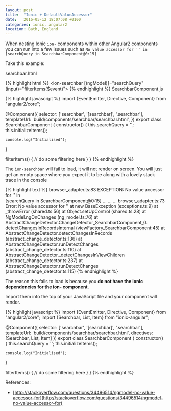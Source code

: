 ```yaml
---
layout: post
title:  "Ionic + DefaultValueAccessor"
date:   2016-05-12 18:07:08 +0100
categories: ionic, angular2
location: Bath, England
---
```


When nesting Ionic `ion-` components within other Angular2 components you can run into a few issues such as `No value accessor for '' in [searchQuery in SearchbarComponent@0:15]`

Take this example:

searchbar.html

{% highlight html %}
<ion-searchbar [(ngModel)]="searchQuery"
               (input)="filterItems($event)">
</ion-searchbar>
{% endhighlight %}
SearchbarComponent.js

{% highlight javascript %}
import {EventEmitter, Directive, Component} from "angular2/core";

@Component({
  selector: ['searchbar', '[searchbar]', '.searchbar'],
  templateUrl: 'build/components/searchbar/searchbar.html',
})
export class SearchbarComponent {
  constructor() {
    this.searchQuery = '';
    this.initializeItems();

    console.log("Initialised");
  }


  filterItems() {
    // do some filtering here
  }
}
{% endhighlight %}

The `ion-searchbar` will fail to load, it will not render on screen. You will just get an empty space where you expect it to be along with a lovely stack trace in the console

{% highlight text %}
browser_adapter.ts:83 EXCEPTION: No value accessor for '' in \
    [searchQuery in SearchbarComponent@0:15]
...
...
...
browser_adapter.ts:73 Error: No value accessor for ''
    at new BaseException (exceptions.ts:9)
    at _throwError (shared.ts:56)
    at Object.setUpControl (shared.ts:28)
    at NgModel.ngOnChanges (ng_model.ts:76)
    at AbstractChangeDetector.ChangeDetector_SearchbarComponent_0. \
        detectChangesInRecordsInternal (viewFactory_SearchbarComponent:45)
    at AbstractChangeDetector.detectChangesInRecords \
        (abstract_change_detector.ts:136)
    at AbstractChangeDetector.runDetectChanges (abstract_change_detector.ts:110)
    at AbstractChangeDetector._detectChangesInViewChildren \
        (abstract_change_detector.ts:237)
    at AbstractChangeDetector.runDetectChanges (abstract_change_detector.ts:115)
{% endhighlight %}

The reason this fails to load is because you **do not have the Ionic dependencies for the ion- component**.

Import them into the top of your JavaScript file and your component will render.

{% highlight javascript %}
import {EventEmitter, Directive, Component} from "angular2/core";
import {Searchbar, List, Item} from "ionic-angular";

@Component({
  selector: ['searchbar', '[searchbar]', '.searchbar'],
  templateUrl: 'build/components/searchbar/searchbar.html',
  directives: [Searchbar, List, Item]
})
export class SearchbarComponent {
  constructor() {
    this.searchQuery = '';
    this.initializeItems();

    console.log("Initialised");
  }

  filterItems() {
    // do some filtering here
  }
}
{% endhighlight %}

References:

- [http://stackoverflow.com/questions/34496514/ngmodel-no-value-accessor-for](http://stackoverflow.com/questions/34496514/ngmodel-no-value-accessor-for)
